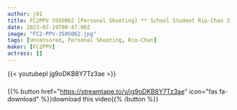 ```yaml
---
author: j91
title: FC2PPV 3595062 [Personal Shooting] ** School Student Rio-Chan 3 ** Came In Search Of Stimulation ** Raw Sex Video Of A Couple [Bonus Is Raw ** Seeding Sleeping Video] [cen]
date: 2023-07-19T00:47:00Z
image: "FC2-PPV-3595062.jpg"
tags: [Uncensored, Personal Shooting, Rio-Chan]
maker: [FC2PPV]
actress: []
---
```



{{< youtubepl jg9oDKB8Y7Tz3ae >}}
###

{{% button href="https://streamtape.to/v/jg9oDKB8Y7Tz3ae" icon="fas fa-download" %}}download this video{{% /button %}}

